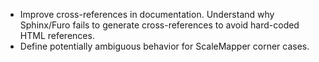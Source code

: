 - Improve cross-references in documentation. Understand why Sphinx/Furo fails to generate cross-references to avoid hard-coded HTML references.
- Define potentially ambiguous behavior for ScaleMapper corner cases.
